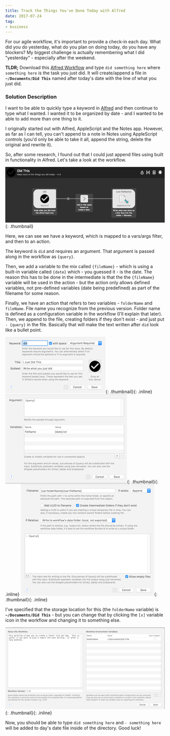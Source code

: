 ```yaml
---
title: Track the Things You've Done Today with Alfred
date: 2017-07-24
tag:
- business
---
```

For our agile workflow, it's important to provide a check-in each day.  What did you do yesterday, what do you plan on doing today, do you have any blockers?  My biggest challenge is actually remembering what I did "yesterday" - especially after the weekend.

<!--more-->

**TLDR;** Download this [Alfred Workflow](/uploads/2017/did-this.alfredworkflow) and type `did something here` where `something here` is the task you just did. It will create/append a file in **`~/Documents/Did This`** named after today's date with the line of what you just did.

### Solution Description

I want to be able to quickly type a keyword in [Alfred](https://www.alfredapp.com/) and then continue to type what I wanted.  I wanted it to be organized by date - and I wanted to be able to add more than one thing to it. 

I originally started out with Alfred, AppleScript and the Notes app.  However, as far as I can tell, you can't append to a note in Notes using AppleScript controls (you'd only be able to take it all, append the string, delete the original and rewrite it).  

So, after some research, I found out that I could just append files using built in functionality in Alfred.  Let's take a look at the workflow.

[![Workflow](/uploads/2017/did-this-workflow-screenshot-1-thumb.png)](/uploads/2017/did-this-workflow-screenshot-1.png){: .thumbnail}

Here, we can see we have a keyword, which is mapped to a vars/args filter, and then to an action.  

The keyword is `did` and requires an argument.  That argument is passed along in the workflow as `{query}`.

Then, we add a variable to the mix called `{fileName}` - which is using a built-in variable called `{date}` which - you guessed it - is the date.  The reason this has to be done in the intermediate is that the the `{fileName}` variable will be used in the action - but the action only allows defined variables, not pre-defined variables (date being predefined) as part of the filename for some reason.

Finally, we have an action that refers to two variables - `folderName` and `fileName`.  File name you recognize from the previous version.  Folder name is defined as a configuration variable in the workflow (I'll explain that later).  Then, we append to the file, creating folders if they don't exist - and just put `- {query}` in the file.  Basically that will make the text written after `did` look like a bullet point.

[![Keyword](/uploads/2017/did-this-workflow-screenshot-2-thumb.png)](/uploads/2017/did-this-workflow-screenshot-2.png){: .thumbnail}{: .inline}
[![ArgsVars](/uploads/2017/did-this-workflow-screenshot-3-thumb.png)](/uploads/2017/did-this-workflow-screenshot-3.png){: .thumbnail}{: .inline}
[![Action](/uploads/2017/did-this-workflow-screenshot-4-thumb.png)](/uploads/2017/did-this-workflow-screenshot-5.png){: .thumbnail}{: .inline}

I've specified that the storage location for this (the `folderName` variable) is **`~/Documents/Did This`** - but you can change that by clicking the `[x]` variable icon in the workflow and changing it to something else.

[![Variables](/uploads/2017/did-this-workflow-screenshot-5-thumb.png)](/uploads/2017/did-this-workflow-screenshot-5.png){: .thumbnail}{: .inline}

Now, you should be able to type `did something here` and `- something here` will be added to day's date file inside of the directory.  Good luck!




